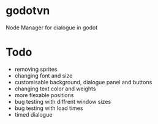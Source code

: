 # godotvn
Node Manager for dialogue in godot


# Todo

- removing sprites
- changing font and size
- customisable background, dialogue panel and buttons
- changing text color and weights
- more flexable positions
- bug testing with diffrent window sizes
- bug testing with load times
- timed dialogue
